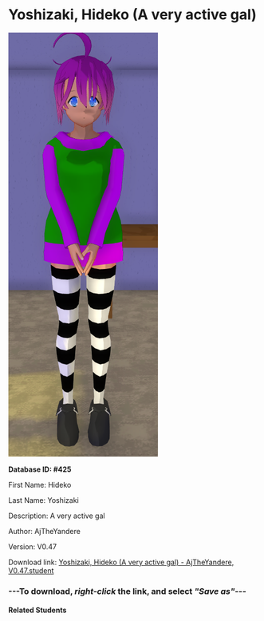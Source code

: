 # Yoshizaki, Hideko (A very active gal)

<img src="Files/Yoshizaki, Hideko (A very active gal).png" title="Yoshizaki, Hideko (A very active gal) - AjTheYandere, V0.47">

**Database ID: #425**

First Name: Hideko

Last Name: Yoshizaki

Description: A very active gal

Author: AjTheYandere

Version: V0.47

Download link: <a href="https://raw.githubusercontent.com/Arbiter1223/Daigaku-Gurashi-Custom-Students/master/Students/Files/Yoshizaki%2C%20Hideko%20(A%20very%20active%20gal)%20-%20AjTheYandere%2C%20V0.47.student">Yoshizaki, Hideko (A very active gal) - AjTheYandere, V0.47.student</a>

### ---**To download, _right-click_ the link, and select _"Save as"_**---

#### Related Students

